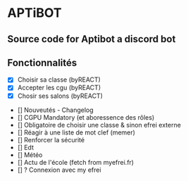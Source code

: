 # APTiBOT
Source code for Aptibot a discord bot
---
## Fonctionnalités
- [x] Choisir sa classe (byREACT)
- [x] Accepter les cgu (byREACT)
- [x] Chosir ses salons (byREACT)
- [] Nouveutés - Changelog
- [] CGPU Mandatory (et aboressence des rôles)
- [] Obligatoire de choisir une classe & sinon efrei externe
- [] Réagir à une liste de mot clef (memer)
- [] Renforcer la sécurité
- [] Edt
- [] Météo
- [] Actu de l'école (fetch from myefrei.fr)
- [] ? Connexion avec my efrei